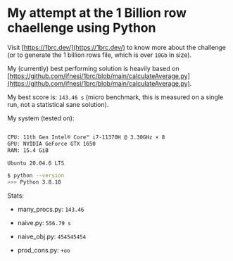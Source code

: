 # My attempt at the 1 Billion row chaellenge using Python

Visit [https://1brc.dev/](https://1brc.dev/) to know more about the challenge (or to generate the 1 billion rows file, which is over `10Gb` in size).

My (currently) best performing solution is heavily based on [https://github.com/ifnesi/1brc/blob/main/calculateAverage.py](https://github.com/ifnesi/1brc/blob/main/calculateAverage.py).

My best score is: `143.46 s` (micro benchmark, this is measured on a single run, not a statistical sane solution).

My system (tested on):

```bash

CPU: 11th Gen Intel® Core™ i7-11370H @ 3.30GHz × 8
GPU: NVIDIA GeForce GTX 1650
RAM: 15.4 GiB

Ubuntu 20.04.6 LTS

$ python --version
>>> Python 3.8.10

```

Stats:

- many_procs.py: `143.46`

- naive.py: `556.79 s`

- naive_obj.py: `454545454`

- prod_cons.py: `+oo`
